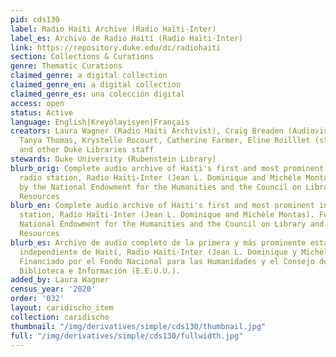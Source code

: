 ```yaml
---
pid: cds130
label: Radio Haiti Archive (Radio Haïti-Inter)
label_es: Archivo de Radio Haití (Radio Haïti-Inter)
link: https://repository.duke.edu/dc/radiohaiti
section: Collections & Curations
genre: Thematic Curations
claimed_genre: a digital collection
claimed_genre_en: a digital collection
claimed_genre_es: una colección digital
access: open
status: Active
language: English|Kreyòlayisyen|Français
creators: Laura Wagner (Radio Haiti Archivist), Craig Breaden (Audiovisual Archivist),
  Tanya Thomas, Krystelle Rocourt, Catherine Farmer, Eline Roilllet (student assistants),
  and other Duke Libraries staff
stewards: Duke University (Rubenstein Library)
blurb_orig: Complete audio archive of Haiti's first and most prominent independent
  radio station, Radio Haïti-Inter (Jean L. Dominique and Michèle Montas). Funded
  by the National Endowment for the Humanities and the Council on Library and Information
  Resources
blurb_en: Complete audio archive of Haiti's first and most prominent independent radio
  station, Radio Haïti-Inter (Jean L. Dominique and Michèle Montas). Funded by the
  National Endowment for the Humanities and the Council on Library and Information
  Resources
blurb_es: Archivo de audio completo de la primera y más prominente estación de radio
  independiente de Haití, Radio Haïti-Inter (Jean L. Dominique y Michèle Montas).
  Financiado por el Fondo Nacional para las Humanidades y el Consejo de Recursos de
  Biblioteca e Información (E.E.U.U.).
added_by: Laura Wagner
census_year: '2020'
order: '032'
layout: caridischo_item
collection: caridischo
thumbnail: "/img/derivatives/simple/cds130/thumbnail.jpg"
full: "/img/derivatives/simple/cds130/fullwidth.jpg"
---
```

